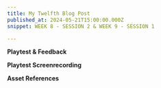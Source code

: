 ```yaml
---
title: My Twelfth Blog Post
published_at: 2024-05-21T15:00:00.000Z
snippet: WEEK 8 - SESSION 2 & WEEK 9 - SESSION 1

---
```


**Playtest & Feedback**

**Playtest Screenrecording**

**Asset References**

<!-- 1. Ask a friend, family member, classmate or someone else to playtest your work. Give them a set amount of time to explore your environment, and don't give them any instructions about where to go or what to do.  
2. Using a screen recording method of your choice, create a screen recording of their testing of your work. Use this recording to improve your design by looking for elements that may be confusing, overlooked, or otherwise in need of adjustment.
3. Post this recording to your blog, and write a post detailing the testing session, including who your tester was, what the results of the session were, and how the results will inform the design of your project moving forward. 
 -->





<!-- # This is h1

## This is h2

_underline_

**bold** -->
